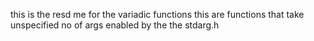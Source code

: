 this is the resd me for the variadic functions
this are functions that take unspecified no of args enabled by the the stdarg.h

